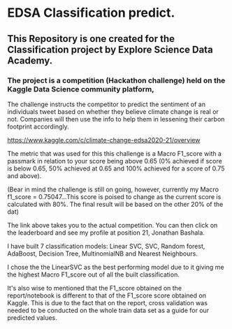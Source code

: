 # EDSA Classification predict.

## This Repository is one created for the Classification project by Explore Science Data Academy.

### The project is a competition (Hackathon challenge) held on the Kaggle Data Science community platform, 

The challenge instructs the competitor to predict the sentiment of an individuals tweet based on whether they believe climate change is real or not. Companies will then use the info to help them in lessening their carbon footprint accordingly.

https://www.kaggle.com/c/climate-change-edsa2020-21/overview

The metric that was used for this this challenge is a Macro F1_score with a passmark in relation to your score being above 0.65 (0% achieved if score is below 0.65, 50% achieved at 0.65 and 100% achieved for a score of 0.75 and above).

(Bear in mind the challenge is still on going, however, currently my Macro f1_score  = 0.75047...This score is poised to change as the current score is calculated with 80%. The final result will be based on the other 20% of the dat)

The link above takes you to the actual competition. You can then click on the leaderboard and see my profile at position 21, Jonathan Bashala.

I have built 7 classification models: Linear SVC, SVC, Random forest, AdaBoost, Decision Tree, MultinomialNB and Nearest Neighbours.

I chose the the LinearSVC as the best performing model due to it giving me the highest Macro F1_score out of all the built classification. 

It's also wise to mentioned that the F1_score obtained on the report/notebook is different to that of the F1_score score obtained on Kaggle. This is due to the fact that on the report, cross validation was needed to be conducted on the whole train data set as a guide for our predicted values.
 
